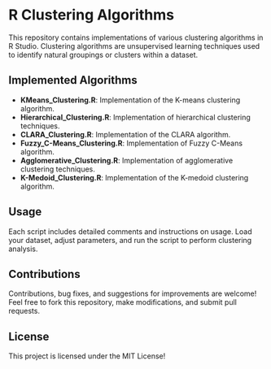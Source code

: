 # R Clustering Algorithms

This repository contains implementations of various clustering algorithms in R Studio. Clustering algorithms are unsupervised learning techniques used to identify natural groupings or clusters within a dataset.

## Implemented Algorithms

- **KMeans_Clustering.R**: Implementation of the K-means clustering algorithm.
- **Hierarchical_Clustering.R**: Implementation of hierarchical clustering techniques.
- **CLARA_Clustering.R**: Implementation of the CLARA algorithm.
- **Fuzzy_C-Means_Clustering.R**: Implementation of Fuzzy C-Means algorithm.
- **Agglomerative_Clustering.R**: Implementation of agglomerative clustering techniques.
- **K-Medoid_Clustering.R**: Implementation of the K-medoid clustering algorithm.

## Usage

Each script includes detailed comments and instructions on usage. Load your dataset, adjust parameters, and run the script to perform clustering analysis.

## Contributions

Contributions, bug fixes, and suggestions for improvements are welcome! Feel free to fork this repository, make modifications, and submit pull requests.

## License

This project is licensed under the MIT License!
